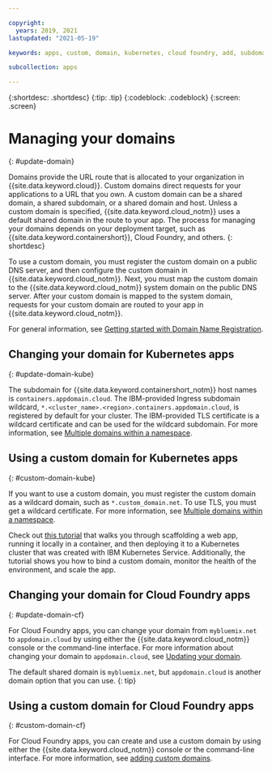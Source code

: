 ```yaml
---

copyright:
  years: 2019, 2021
lastupdated: "2021-05-19"

keywords: apps, custom, domain, kubernetes, cloud foundry, add, subdomain, custom domain, dns, domainname, domain name, endpoint, update, migrate

subcollection: apps

---
```


{:shortdesc: .shortdesc}
{:tip: .tip}
{:codeblock: .codeblock}
{:screen: .screen}

# Managing your domains
{: #update-domain}

Domains provide the URL route that is allocated to your organization in {{site.data.keyword.cloud}}. Custom domains direct requests for your applications to a URL that you own. A custom domain can be a shared domain, a shared subdomain, or a shared domain and host. Unless a custom domain is specified, {{site.data.keyword.cloud_notm}} uses a default shared domain in the route to your app. The process for managing your domains depends on your deployment target, such as {{site.data.keyword.containershort}}, Cloud Foundry, and others.
{: shortdesc}

To use a custom domain, you must register the custom domain on a public DNS server, and then configure the custom domain in {{site.data.keyword.cloud_notm}}. Next, you must map the custom domain to the {{site.data.keyword.cloud_notm}} system domain on the public DNS server. After your custom domain is mapped to the system domain, requests for your custom domain are routed to your app in {{site.data.keyword.cloud_notm}}.

For general information, see [Getting started with Domain Name Registration](/docs/dns?topic=dns-getting-started).

## Changing your domain for Kubernetes apps
{: #update-domain-kube}

The subdomain for {{site.data.keyword.containershort_notm}} host names is `containers.appdomain.cloud`. The IBM-provided Ingress subdomain wildcard, `*.<cluster_name>.<region>.containers.appdomain.cloud`, is registered by default for your cluster. The IBM-provided TLS certificate is a wildcard certificate and can be used for the wildcard subdomain. For more information, see [Multiple domains within a namespace](/docs/containers?topic=containers-ingress#multi-domains).

## Using a custom domain for Kubernetes apps
{: #custom-domain-kube}

If you want to use a custom domain, you must register the custom domain as a wildcard domain, such as `*.custom_domain.net`. To use TLS, you must get a wildcard certificate. For more information, see [Multiple domains within a namespace](/docs/containers?topic=containers-ingress#multi-domains).

Check out [this tutorial](/docs/solution-tutorials?topic=solution-tutorials-scalable-webapp-kubernetes) that walks you through scaffolding a web app, running it locally in a container, and then deploying it to a Kubernetes cluster that was created with IBM Kubernetes Service. Additionally, the tutorial shows you how to bind a custom domain, monitor the health of the environment, and scale the app.

## Changing your domain for Cloud Foundry apps
{: #update-domain-cf}

For Cloud Foundry apps, you can change your domain from `mybluemix.net` to `appdomain.cloud` by using either the {{site.data.keyword.cloud_notm}} console or the command-line interface. For more information about changing your domain to `appdomain.cloud`, see [Updating your domain](/docs/cloud-foundry-public?topic=cloud-foundry-public-update-domain).

The default shared domain is `mybluemix.net`, but `appdomain.cloud` is another domain option that you can use.
{: tip}

## Using a custom domain for Cloud Foundry apps
{: #custom-domain-cf}

For Cloud Foundry apps, you can create and use a custom domain by using either the {{site.data.keyword.cloud_notm}} console or the command-line interface. For more information, see [adding custom domains](/docs/cloud-foundry-public?topic=cloud-foundry-public-custom-domains).
